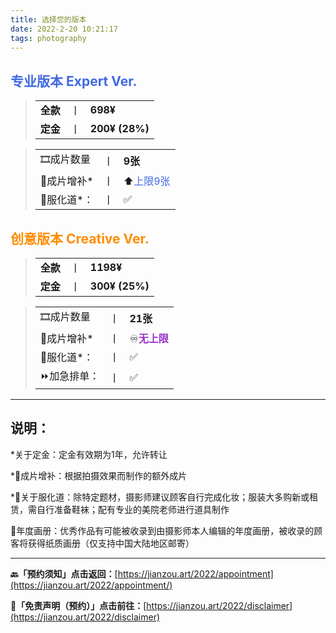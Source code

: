 ```yaml
---
title: 选择您的版本
date: 2022-2-20 10:21:17
tags: photography
---
```


##  <font color="royalblue">专业版本 Expert Ver.</font>

> |          |      |                |
> | :------- | ---- | -------------- |
> | **全款** | 丨   | **698¥**       |
> | **定金** | 丨   | **200¥ (28%)** |



> |            |      |                                         |
> | ---------- | ---- | :-------------------------------------- |
> | 🎞️成片数量  | 丨   | **9张**                                 |
> | 🎁成片增补* | 丨   | ⬆️<font color="royalblue">上限9张</font> |
> | 💄服化道*： | 丨   | ✅                                       |

##  <font color="darkorange">创意版本 Creative Ver.</font>

> |          |      |                |
> | -------- | ---- | -------------- |
> | **全款** | 丨   | **1198¥**      |
> | **定金** | 丨   | **300¥ (25%)** |



> |             |      |                                             |
> | ----------- | ---- | :------------------------------------------ |
> | 🎞️成片数量   | 丨   | **21张**                                    |
> | 🎁成片增补*  | 丨   | ♾️<font color="darkorchid">**无上限**</font> |
> | 💄服化道*：  | 丨   | ✅                                           |
> | ⏩加急排单： | 丨   | ✅                                           |

------



## 说明：

*关于定金：定金有效期为1年，允许转让

*🎁成片增补：根据拍摄效果而制作的额外成片

*💄关于服化道：除特定题材，摄影师建议顾客自行完成化妆；服装大多购新或租赁，需自行准备鞋袜；配有专业的美院老师进行道具制作

📘年度画册：优秀作品有可能被收录到由摄影师本人编辑的年度画册，被收录的顾客将获得纸质画册（仅支持中国大陆地区邮寄）

------

**🔙「预约须知」点击返回：**[https://jianzou.art/2022/appointment](https://jianzou.art/2022/appointment/)

**📄「免责声明（预约）」点击前往：**[https://jianzou.art/2022/disclaimer](https://jianzou.art/2022/disclaimer)
